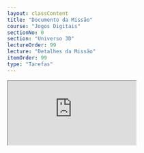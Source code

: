 ```yaml
---
layout: classContent
title: "Documento da Missão"
course: "Jogos Digitais"
sectionNo: 0
section: "Universo 3D"
lectureOrder: 99
lecture: "Detalhes da Missão"
itemOrder: 99
type: "Tarefas"
---
```


<iframe src="https://docs.google.com/document/d/e/2PACX-1vS_AIo4o9aWv1mEXXp7hE9jh6EXvaOSD1L4fEwcxk4j57irBIk29aKrPyd-p1lNWXUWN-DTmdcCFgkg/pub?embedded=true"></iframe>